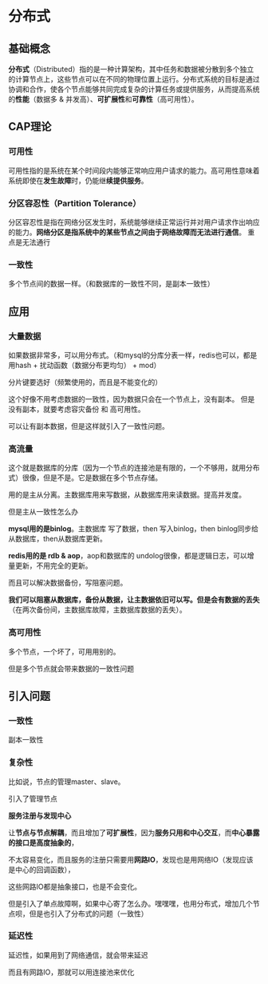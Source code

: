 # 分布式



## 基础概念 

**分布式**（Distributed）指的是一种计算架构，其中任务和数据被分散到多个独立的计算节点上，这些节点可以在不同的物理位置上运行。分布式系统的目标是通过协调和合作，使各个节点能够共同完成复杂的计算任务或提供服务，从而提高系统的**性能**（数据多 & 并发高）、**可扩展性**和**可靠性**（高可用性）。





## CAP理论



### 可用性

可用性指的是系统在某个时间段内能够正常响应用户请求的能力。高可用性意味着系统即使在**发生故障**时，仍能继**续提供服务**。



### 分区容忍性（Partition Tolerance）

分区容忍性是指在网络分区发生时，系统能够继续正常运行并对用户请求作出响应的能力。**网络分区是指系统中的某些节点之间由于网络故障而无法进行通信**。 重点是无法通行



### 一致性

多个节点间的数据一样。（和数据库的一致性不同，是副本一致性）







## 应用



### 大量数据

如果数据非常多，可以用分布式。（和mysql的分库分表一样，redis也可以，都是用hash + 扰动函数（数据分布更均匀） + mod）

分片键要选好（频繁使用的，而且是不能变化的）

这个好像不用考虑数据的一致性，因为数据只会在一个节点上，没有副本。
但是没有副本，就要考虑容灾备份 和 高可用性。

可以让有副本数据，但是这样就引入了一致性问题。



###  高流量

这个就是数据库的分库（因为一个节点的连接池是有限的，一个不够用，就用分布式）很像，但是不是。它是数据在多个节点存储。



用的是主从分离。主数据库用来写数据，从数据库用来读数据。提高并发度。

但是主从一致性怎么办

**mysql用的是binlog**。主数据库 写了数据，then 写入binlog，then binlog同步给从数据库，then从数据库更新。

**redis用的是 rdb & aop**，aop和数据库的 undolog很像，都是逻辑日志，可以增量更新，不用完全的更新。

而且可以解决数据备份，写阻塞问题。

**我们可以阻塞从数据库，备份从数据，让主数据依旧可以写。但是会有数据的丢失**（在两次备份间，主数据库故障，主数据库数据的丢失）。



### 高可用性

多个节点，一个坏了，可用用别的。

但是多个节点就会带来数据的一致性问题





## 引入问题



### 一致性

副本一致性



### 复杂性

比如说，节点的管理master、slave。

引入了管理节点

**服务注册与发现中心**

让**节点与节点解耦**，而且增加了**可扩展性**，因为**服务只用和中心交互**，而**中心暴露的接口是高度抽象的**，

不太容易变化，而且服务的注册只需要用**网路IO**，发现也是用网络IO（发现应该是中心的回调函数），

这些网路IO都是抽象接口，也是不会变化。

但是引入了单点故障啊，如果中心寄了怎么办。嘿嘿嘿，也用分布式，增加几个节点呗，但是也引入了分布式的问题（一致性）



### 延迟性

延迟性，如果用到了网络通信，就会带来延迟

而且有网路IO，那就可以用连接池来优化



